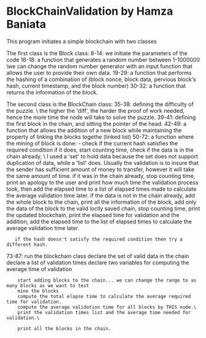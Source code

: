 # BlockChainValidation by Hamza Baniata

This program initiates a simple blockchain with two classes

The first class is the Block class:
8-14:  we initiate the parameters of the code
16-18: a function that generates a random number between 1-1000000 \\we can change the random number generator with an input function that allows the user to provide their own data.
19-29: a function that performs the hashing of a combination of (block nonce, block data, pervious block's hash, current timestamp, and the block number)
30-32: a function that returns the information of the block.


The second class is the BlockChain class:
35-38: defining the difficulty of the puzzle. \\ the higher the 'diff', the harder the proof of work needed, hence the more time the node will take to solve the puzzle.
39-41: defining the first block in the chain, and sitting the pointer of the head.
42-49: a function that allows the addition of a new block while maintaining the property of linking the blocks togethe (linked list)
50-72: a function where the mining of block is done:
     - check if the current hash satisfies the required condition
       if it does, start counting time,
                   check if the data is in the chain already, \\ I used a 'set' to                      hold data because the set does not support duplication of data,                      while a 'list' does. Usually the validation is to insure that the sender has sufficient amount of money to transfer, however it will take the same amount of time.
                   if it was in the chain already, stop counting time, print an                        apology to the user and print how much time the validation                          process took, then add the elapsed time to a list of elapsed                        times made to calculate the average validation time later.
                   if the data is not in the chain already, add the whole block to the chain, print all the information of the block, add only the data of the block to the valid loclly saved chain, stop counting time, print the updated blockchain, print the elapsed time for validation and the addition, add the elapsed time to the list of elapsed times to calculate the average validation time later.
                   
       if the hash doesn't satisfy the required condition then try a different hash.
       
       
       
 73-87: run the blockchain class
        declare the set of valid data in the chain
        declare a list of validation times
        declare two variables for computing the average time of validation
        
        start adding blocks to the chain... we can change the range to as many blocks as we want to test
        mine the blocks
        compute the total elapse time to calculate the average required time for validation.
        compute the average validation time for all blocks by THIS node.\
        print the validation times list and the average time needed for validation.\
        
        print all the blocks in the chain.

                   
